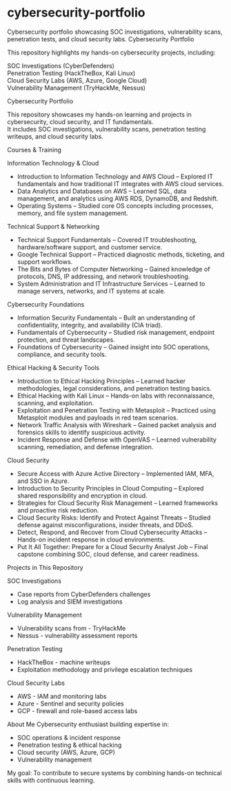 # cybersecurity-portfolio
Cybersecurity portfolio showcasing SOC investigations, vulnerability scans, penetration tests, and cloud security labs.
Cybersecurity Portfolio  

This repository highlights my hands-on cybersecurity projects, including:  

SOC Investigations (CyberDefenders)  
Penetration Testing (HackTheBox, Kali Linux)  
Cloud Security Labs (AWS, Azure, Google Cloud)  
Vulnerability Management (TryHackMe, Nessus)  

Cybersecurity Portfolio

This repository showcases my hands-on learning and projects in cybersecurity, cloud security, and IT fundamentals.  
It includes SOC investigations, vulnerability scans, penetration testing writeups, and cloud security labs.  

Courses & Training

Information Technology & Cloud
- Introduction to Information Technology and AWS Cloud – Explored IT fundamentals and how traditional IT integrates with AWS cloud services.  
- Data Analytics and Databases on AWS – Learned SQL, data management, and analytics using AWS RDS, DynamoDB, and Redshift.  
- Operating Systems – Studied core OS concepts including processes, memory, and file system management.  

Technical Support & Networking
- Technical Support Fundamentals – Covered IT troubleshooting, hardware/software support, and customer service.  
- Google Technical Support – Practiced diagnostic methods, ticketing, and support workflows.  
- The Bits and Bytes of Computer Networking – Gained knowledge of protocols, DNS, IP addressing, and network troubleshooting.  
- System Administration and IT Infrastructure Services – Learned to manage servers, networks, and IT systems at scale.  

Cybersecurity Foundations
- Information Security Fundamentals – Built an understanding of confidentiality, integrity, and availability (CIA triad).  
- Fundamentals of Cybersecurity – Studied risk management, endpoint protection, and threat landscapes.  
- Foundations of Cybersecurity – Gained insight into SOC operations, compliance, and security tools.  

Ethical Hacking & Security Tools
- Introduction to Ethical Hacking Principles – Learned hacker methodologies, legal considerations, and penetration testing basics.  
- Ethical Hacking with Kali Linux – Hands-on labs with reconnaissance, scanning, and exploitation.  
- Exploitation and Penetration Testing with Metasploit – Practiced using Metasploit modules and payloads in red team scenarios.  
- Network Traffic Analysis with Wireshark – Gained packet analysis and forensics skills to identify suspicious activity.  
- Incident Response and Defense with OpenVAS – Learned vulnerability scanning, remediation, and defense integration.  

Cloud Security
- Secure Access with Azure Active Directory – Implemented IAM, MFA, and SSO in Azure.  
- Introduction to Security Principles in Cloud Computing – Explored shared responsibility and encryption in cloud.  
- Strategies for Cloud Security Risk Management – Learned frameworks and proactive risk reduction.  
- Cloud Security Risks: Identify and Protect Against Threats – Studied defense against misconfigurations, insider threats, and DDoS.  
- Detect, Respond, and Recover from Cloud Cybersecurity Attacks – Hands-on incident response in cloud environments.  
- Put It All Together: Prepare for a Cloud Security Analyst Job – Final capstone combining SOC, cloud defense, and career readiness.  

Projects in This Repository

SOC Investigations
- Case reports from CyberDefenders challenges  
- Log analysis and SIEM investigations  

Vulnerability Management
- Vulnerability scans from - TryHackMe  
- Nessus - vulnerability assessment reports  

Penetration Testing
- HackTheBox - machine writeups  
- Exploitation methodology and privilege escalation techniques  

Cloud Security Labs
- AWS - IAM and monitoring labs  
- Azure - Sentinel and security policies  
- GCP - firewall and role-based access labs  

About Me
Cybersecurity enthusiast building expertise in:  
- SOC operations & incident response  
- Penetration testing & ethical hacking  
- Cloud security (AWS, Azure, GCP)  
- Vulnerability management  

My goal: To contribute to secure systems by combining hands-on technical skills with continuous learning.  

